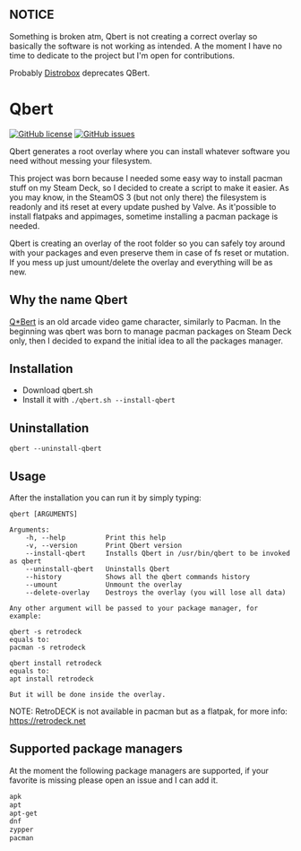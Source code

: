 ## NOTICE
Something is broken atm, Qbert is not creating a correct overlay so basically the software is not working as intended.
A the moment I have no time to dedicate to the project but I'm open for contributions.

Probably [Distrobox](https://github.com/89luca89/distrobox) deprecates QBert.

# Qbert

[![GitHub license](https://img.shields.io/github/license/XargonWan/Qbert)](https://github.com/XargonWan/Qbert/blob/main/LICENSE) [![GitHub issues](https://img.shields.io/github/issues/XargonWan/Qbert)](https://github.com/XargonWan/Qbert/issues)

Qbert generates a root overlay where you can install whatever software you need without messing your filesystem.

This project was born because I needed some easy way to install pacman stuff on my Steam Deck, so I decided to create a script to make it easier.
As you may know, in the SteamOS 3 (but not only there) the filesystem is readonly and itś reset at every update pushed by Valve.
As it'possible to install flatpaks and appimages, sometime installing a pacman package is needed.

Qbert is creating an overlay of the root folder so you can safely toy around with your packages and even preserve them in case of fs reset or mutation.
If you mess up just umount/delete the overlay and everything will be as new.

## Why the name Qbert
[Q*Bert](https://en.wikipedia.org/wiki/Q*bert) is an old arcade video game character, similarly to Pacman.
In the beginning was qbert was born to manage pacman packages on Steam Deck only, then I decided to expand the initial idea to all the packages manager.

## Installation
- Download qbert.sh
- Install it with `./qbert.sh --install-qbert`

## Uninstallation
`qbert --uninstall-qbert`

## Usage
After the installation you can run it by simply typing:

```
qbert [ARGUMENTS]

Arguments:
    -h, --help          Print this help
    -v, --version       Print Qbert version
    --install-qbert     Installs Qbert in /usr/bin/qbert to be invoked as qbert
    --uninstall-qbert   Uninstalls Qbert
    --history           Shows all the qbert commands history
    --umount            Unmount the overlay
    --delete-overlay    Destroys the overlay (you will lose all data)

Any other argument will be passed to your package manager, for example:

qbert -s retrodeck
equals to:
pacman -s retrodeck

qbert install retrodeck
equals to:
apt install retrodeck

But it will be done inside the overlay.
```
NOTE: RetroDECK is not available in pacman but as a flatpak, for more info:
https://retrodeck.net


## Supported package managers
At the moment the following package managers are supported, if your favorite is missing please open an issue and I can add it.
```bash
apk
apt
apt-get
dnf
zypper
pacman
```
